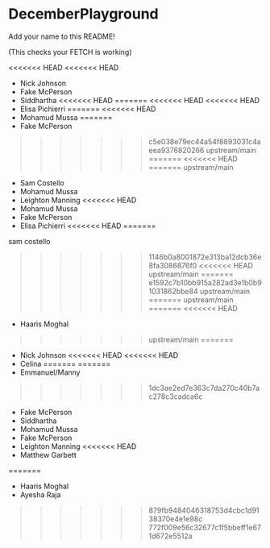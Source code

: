 # DecemberPlayground

Add your name to this README!

(This checks your FETCH is working)

<<<<<<< HEAD
<<<<<<< HEAD
- Nick Johnson
- Fake McPerson
- Siddhartha
<<<<<<< HEAD
=======
<<<<<<< HEAD
<<<<<<< HEAD
- Elisa Pichierri
=======
<<<<<<< HEAD
- Mohamud Mussa
=======
- Fake McPerson
>>>>>>> c5e038e79ec44a54f8893031c4aeea9376820266
>>>>>>> upstream/main
=======
<<<<<<< HEAD
=======
>>>>>>> upstream/main
- Sam Costello
- Mohamud Mussa
- Leighton Manning
<<<<<<< HEAD
- Mohamud Mussa
- Fake McPerson
- Elisa Pichierri 
<<<<<<< HEAD
=======

sam costello

>>>>>>> 1146b0a8001872e313ba12dcb36e8fa3086876f0
<<<<<<< HEAD
>>>>>>> upstream/main
=======
>>>>>>> e1592c7b10bb915a282ad3e1b0b91031862bbe84
>>>>>>> upstream/main
=======
>>>>>>> upstream/main
=======
<<<<<<< HEAD

- Haaris Moghal

>>>>>>> upstream/main
=======
- Nick Johnson
<<<<<<< HEAD
<<<<<<< HEAD
- Celina
=======
=======
- Emmanuel/Manny
>>>>>>> 1dc3ae2ed7e363c7da270c40b7ac278c3cadca6c
- Fake McPerson
- Siddhartha
- Mohamud Mussa
- Fake McPerson
- Leighton Manning
<<<<<<< HEAD
- Matthew Garbett

=======
- Haaris Moghal
- Ayesha Raja
>>>>>>> 879fb9484046318753d4cbc1d9138370e4e1e98c
>>>>>>> 772f009e56c32677c1f5bbeff1e671d672e5512a
